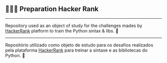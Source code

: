 ##  👨🏻‍💻 Preparation Hacker Rank
---
Repository used as an object of study for the challenges mades by [HackerRank](https://www.notion.so/Exerc-cios-HackerRank-d9b68900dea349248da457a78884abc2) platform to train the Python sintax & libs. 🐍

---

Repositório utilizado como objeto de estudo para os desafios realizados pela plataforma [HackerRank](https://www.notion.so/Exerc-cios-HackerRank-d9b68900dea349248da457a78884abc2) para treinar a sintaxe e as bibliotecas do Python. 🐍